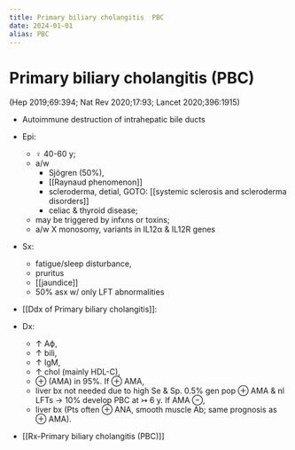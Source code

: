 ```yaml
---
title: Primary biliary cholangitis  PBC
date: 2024-01-01
alias: PBC
---
```


# Primary biliary cholangitis (PBC)

(Hep 2019;69:394; Nat Rev 2020;17:93; Lancet 2020;396:1915)

- Autoimmune destruction of intrahepatic bile ducts
- Epi:
  - ♀ 40-60 y;
  - a/w
    - Sjögren (50%),
    - [[Raynaud phenomenon]]
    - scleroderma, detial, GOTO: [[systemic sclerosis and scleroderma disorders]]
    - celiac & thyroid disease;
  - may be triggered by infxns or toxins;
  - a/w X monosomy, variants in IL12α & IL12R genes
- Sx:

  - fatigue/sleep disturbance,
  - pruritus
  - [[jaundice]]
  - 50% asx w/ only LFT abnormalities

- [[Ddx of Primary biliary cholangitis]]:

- Dx:

  - ↑ Aϕ,
  - ↑ bili,
  - ↑ IgM,
  - ↑ chol (mainly HDL-C),
  - ⊕ (AMA) in 95%. If ⊕ AMA,
  - liver bx not needed due to high Se & Sp. 0.5% gen pop ⊕ AMA & nl LFTs → 10% develop PBC at ↣ 6 y. If AMA ⊖,
  - liver bx (Pts often ⊕ ANA, smooth muscle Ab; same prognosis as ⊕ AMA).

- [[Rx-Primary biliary cholangitis (PBC)]]
